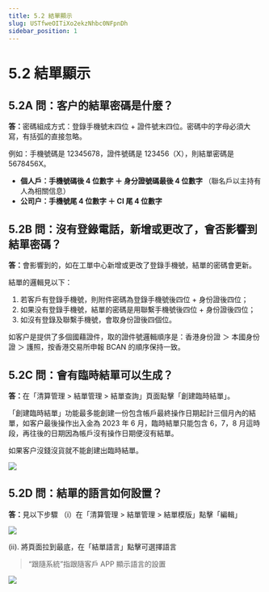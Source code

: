 ```yaml
---
title: 5.2 結單顯示
slug: USTfweOITiXo2ekzNhbc0NFpnDh
sidebar_position: 1
---
```



# 5.2 結單顯示

## 5.2A 問：客户的結單密碼是什麼？

<b>答：</b>密碼組成方式：登錄手機號末四位 + 證件號末四位。密碼中的字母必須大寫，有括弧的直接忽略。 

例如：手機號碼是 12345678，證件號碼是 123456（X），則結單密碼是 5678456X。

- <b>個人戶：手機號碼後 4 位數字 ＋ 身分證號碼最後 4 位數字  </b>（聯名戶以主持有人為相關信息）
- <b>公司户：手機號尾 4 位數字 ＋ CI 尾 4 位數字</b>

## 5.2B 問：沒有登錄電話，新增或更改了，會否影響到結單密碼？

<b>答：</b>會影響到的，如在工單中心新增或更改了登錄手機號，結單的密碼會更新。

結單的邏輯見以下：

1. 若客戶有登錄手機號，則附件密碼為登錄手機號後四位 + 身份證後四位；
2. 如果没有登錄手機號，結單的密碼是用聯繫手機號後四位 + 身份證後四位；
3. 如沒有登錄及聯繫手機號，會取身份證後四個位。

如客户是提供了多個國藉證件，取的證件號邏輯順序是：香港身份證 ＞ 本國身份證 ＞ 護照，按香港交易所申報 BCAN 的順序保持一致。

## 5.2C 問：會有臨時結單可以生成？

<b>答：</b>在「清算管理 &gt; 結單管理 &gt; 結單查詢」頁面點擊「創建臨時結單」。


「創建臨時結單」功能最多能創建一份包含帳戶最終操作日期起計三個月內的結單，如客户最後操作出入金為 2023 年 6 月，臨時結單只能包含 6，7，8 月這時段，再往後的日期因為帳戶沒有操作日期便沒有結單。


如果客户沒錢沒貨就不能創建出臨時結單。

<img src="/assets/JnOBbpSMtocgUZxGMGzcpXXHnBd.png" src-width="2496" src-height="1312" align="center"/>

## 5.2D 問：結單的語言如何設置？

<b>答：</b>見以下步驟
（i）在「清算管理 &gt; 結單管理 &gt; 結單模版」點擊「編輯」

<img src="/assets/V9JXbMtSKom2IBxZAbDc68JKnbc.png" src-width="1842" src-height="1430" align="center"/>

(ii). 將頁面拉到最底，在「結單語言」點擊可選擇語言

> “跟隨系統”指跟隨客戶 APP 顯示語言的設置

<img src="/assets/EjRFb3LTPohPwKxIvincZC5gnvb.png" src-width="1898" src-height="1430" align="center"/>

